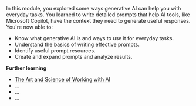 In this module, you explored some ways generative AI can help you with everyday tasks. You learned to write detailed prompts that help AI tools, like Microsoft Copilot, have the context they need to generate useful responses. You're now able to:

- Know what generative AI is and ways to use it for everyday tasks.
- Understand the basics of writing effective prompts.
- Identify useful prompt resources.
- Create and expand prompts and analyze results.

**Further learning**
- [The Art and Science of Working with AI](https://www.microsoft.com/worklab/the-art-and-science-of-working-with-ai?azure-portal=true)
- ...
- ...
- ...
